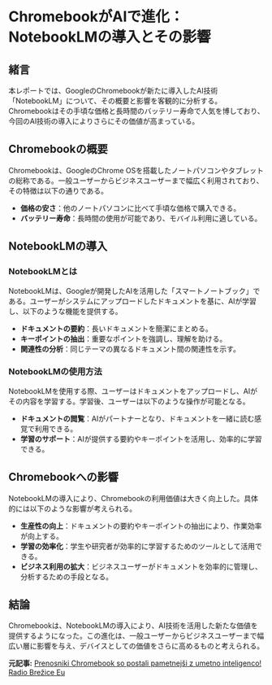 # ChromebookがAIで進化：NotebookLMの導入とその影響

## 緒言

本レポートでは、GoogleのChromebookが新たに導入したAI技術「NotebookLM」について、その概要と影響を客観的に分析する。Chromebookはその手頃な価格と長時間のバッテリー寿命で人気を博しており、今回のAI技術の導入によりさらにその価値が高まっている。

## Chromebookの概要

Chromebookは、GoogleのChrome OSを搭載したノートパソコンやタブレットの総称である。一般ユーザーからビジネスユーザーまで幅広く利用されており、その特徴は以下の通りである。

- **価格の安さ**：他のノートパソコンに比べて手頃な価格で購入できる。
- **バッテリー寿命**：長時間の使用が可能であり、モバイル利用に適している。

## NotebookLMの導入

### NotebookLMとは

NotebookLMは、Googleが開発したAIを活用した「スマートノートブック」である。ユーザーがシステムにアップロードしたドキュメントを基に、AIが学習し、以下のような機能を提供する。

- **ドキュメントの要約**：長いドキュメントを簡潔にまとめる。
- **キーポイントの抽出**：重要なポイントを強調し、理解を助ける。
- **関連性の分析**：同じテーマの異なるドキュメント間の関連性を示す。

### NotebookLMの使用方法

NotebookLMを使用する際、ユーザーはドキュメントをアップロードし、AIがその内容を学習する。学習後、ユーザーは以下のような操作が可能となる。

- **ドキュメントの閲覧**：AIがパートナーとなり、ドキュメントを一緒に読む感覚で利用できる。
- **学習のサポート**：AIが提供する要約やキーポイントを活用し、効率的に学習できる。

## Chromebookへの影響

NotebookLMの導入により、Chromebookの利用価値は大きく向上した。具体的には以下のような影響が考えられる。

- **生産性の向上**：ドキュメントの要約やキーポイントの抽出により、作業効率が向上する。
- **学習の効率化**：学生や研究者が効率的に学習するためのツールとして活用できる。
- **ビジネス利用の拡大**：ビジネスユーザーがドキュメントを効率的に管理し、分析するための手段となる。

## 結論

Chromebookは、NotebookLMの導入により、AI技術を活用した新たな価値を提供するようになった。この進化は、一般ユーザーからビジネスユーザーまで幅広い層に影響を与え、デバイスとしての価値をさらに高めるものと考えられる。

**元記事:** [Prenosniki Chromebook so postali pametnejši z umetno inteligenco! Radio Brežice Eu](https://radio.brezice.eu/prenosniki-chromebook-so-postali-pametnejsi-z-umetno-inteligenco/)